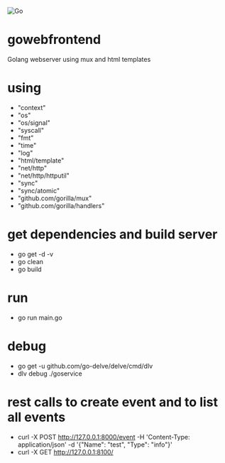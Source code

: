 ![Go](https://github.com/wlanboy/gowebfrontend/workflows/Go/badge.svg?branch=master)

# gowebfrontend
Golang webserver using mux and html templates

# using
- "context"
- "os"
- "os/signal"
- "syscall"
- "fmt"
- "time"
- "log"
- "html/template"
- "net/http"
- "net/http/httputil"
-	"sync"
-	"sync/atomic"
- "github.com/gorilla/mux"
- "github.com/gorilla/handlers"

# get dependencies and build server
* go get -d -v
* go clean
* go build

# run
* go run main.go

# debug
* go get -u github.com/go-delve/delve/cmd/dlv
* dlv debug ./goservice

# rest calls to create event and to list all events
* curl -X POST http://127.0.0.1:8000/event -H 'Content-Type: application/json' -d '{"Name": "test", "Type": "info"}'
* curl -X GET http://127.0.0.1:8100/ 
